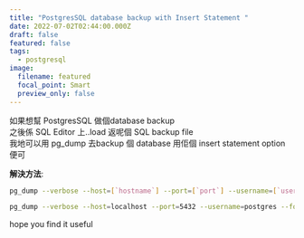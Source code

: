 ```yaml
---
title: "PostgresSQL database backup with Insert Statement "
date: 2022-07-02T02:44:00.000Z
draft: false
featured: false
tags:
  - postgresql
image:
  filename: featured
  focal_point: Smart
  preview_only: false
---
```

如果想幫 PostgresSQL 做個database backup  
 之後係 SQL Editor 上..load 返呢個 SQL backup file  
我地可以用 pg_dump 去backup 個 database 用佢個 insert statement option 便可  

**解決方法**:
```bash
pg_dump --verbose --host=[`hostname`] --port=[`port`] --username=[`username`] --format=p --encoding=UTF-8 --inserts --no-owner --file [`filename`].sql -n "public" [`database_name`]

pg_dump --verbose --host=localhost --port=5432 --username=postgres --format=p --encoding=UTF-8 --inserts --no-owner --file dump-local-db-$(date '+%Y%m%d%H%M%S').sql -n "public" local-db

```

hope you find it useful